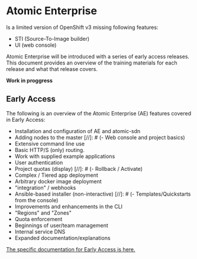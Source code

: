 # Atomic Enterprise
Is a limited version of OpenShift v3 missing following features:
- STI (Source-To-Image builder)
- UI (web console)

Atomic Enterprise will be introduced with a series of early access releases.
This document provides an overview of the training materials for each release
and what that release covers.

**Work in proggress**

## Early Access
The following is an overview of the Atomic Enterprise (AE) features covered in
Early Access:
- Installation and configuration of AE and atomic-sdn
- Adding nodes to the master
[//]: # (- Web console and project basics)
- Extensive command line use
- Basic HTTP/S (only) routing. 
- Work with supplied example applications
- User authentication
- Project quotas (display)
[//]: # (- Rollback / Activate)
- Complex / Tiered app deployment
- Arbitrary docker image deployment
- "integration" / webhooks
- Ansible-based installer (non-interactive)
[//]: # (- Templates/Quickstarts from the console)
- Improvements and enhancements in the CLI
- "Regions" and "Zones"
- Quota enforcement
- Beginnings of user/team management
- Internal service DNS
- Expanded documentation/explanations

[The specific documentation for Early Access is here.](ea-setup.md)

